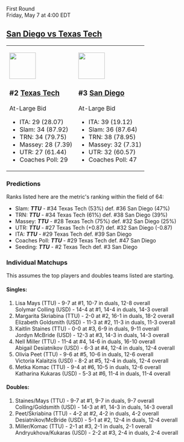 First Round  
Friday, May 7 at 4:00 EDT
## [San Diego vs Texas Tech](https://www.ncaa.com/game/5833661) 

<table><tr><td>  

<a href="../index.md"><img src="https://www.ncaa.com/sites/default/files/images/logos/schools/t/texas-tech.70.png" width="70" height="70" /></a>  

### #2 [Texas Tech](../index.md)  

At-Large Bid  
- ITA: 29 (28.07)  
- Slam: 34 (87.92)  
- TRN: 34 (79.75)  
- Massey: 28 (7.39)  
- UTR: 27 (61.44)  
- Coaches Poll: 29  

</td><td>  

<a href="../index.md"><img src="https://www.ncaa.com/sites/default/files/images/logos/schools/s/san-diego.70.png" width="70" height="70" /></a>  

### #3 [San Diego](../index.md)  

At-Large Bid  
- ITA: 39 (19.12)  
- Slam: 36 (87.64)  
- TRN: 38 (78.95)  
- Massey: 32 (7.31)  
- UTR: 32 (60.57)  
- Coaches Poll: 47  

</td></tr></table>  

### Predictions  

Ranks listed here are the metric's ranking within the field of 64:  
- Slam: ***TTU*** - #34 Texas Tech (53%) def. #36 San Diego (47%)  
- TRN: ***TTU*** - #34 Texas Tech (61%) def. #38 San Diego (39%)  
- Massey: ***TTU*** - #28 Texas Tech (75%) def. #32 San Diego (25%)  
- UTR: ***TTU*** - #27 Texas Tech (+0.87) def. #32 San Diego (-0.87)  
- ITA: ***TTU*** - #29 Texas Tech def. #39 San Diego  
- Coaches Poll: ***TTU*** - #29 Texas Tech def. #47 San Diego  
- Seeding: ***TTU*** - #2 Texas Tech def. #3 San Diego  

### Individual Matchups  

This assumes the top players and doubles teams listed are starting.  

#### Singles:  
1. Lisa Mays (TTU) - 9-7 at #1, 10-7 in duals, 12-8 overall  
   Solymar Colling (USD) - 14-4 at #1, 14-4 in duals, 14-3 overall
2. Margarita Skriabina (TTU) - 2-0 at #2, 16-1 in duals, 18-2 overall  
   Elizabeth Goldsmith (USD) - 11-3 at #2, 11-3 in duals, 11-3 overall
3. Kaitlin Staines (TTU) - 0-0 at #3, 6-9 in duals, 9-11 overall  
   Jordyn McBride (USD) - 12-3 at #3, 14-3 in duals, 14-3 overall
4. Nell Miller (TTU) - 11-4 at #4, 14-6 in duals, 16-10 overall  
   Abigail Desiatnikov (USD) - 6-3 at #4, 12-4 in duals, 12-4 overall
5. Olivia Peet (TTU) - 9-6 at #5, 10-6 in duals, 12-6 overall  
   Victoria Kalaitzis (USD) - 8-2 at #5, 12-4 in duals, 12-4 overall
6. Metka Komac (TTU) - 9-4 at #6, 10-5 in duals, 12-6 overall  
   Katharina Kukaras (USD) - 5-3 at #6, 11-4 in duals, 11-4 overall

#### Doubles:  
1. Staines/Mays (TTU) - 9-7 at #1, 9-7 in duals, 9-7 overall  
   Colling/Goldsmith (USD) - 14-3 at #1, 14-3 in duals, 14-3 overall
2. Peet/Skriabina (TTU) - 4-2 at #2, 4-2 in duals, 4-2 overall  
   Desiatnikov/McBride (USD) - 5-1 at #2, 12-4 in duals, 12-4 overall
3. Miller/Komac (TTU) - 2-1 at #3, 2-1 in duals, 2-1 overall  
   Andryukhova/Kukaras (USD) - 2-2 at #3, 2-4 in duals, 2-4 overall